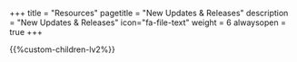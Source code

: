 +++
title = "Resources"
pagetitle = "New Updates & Releases"
description = "New Updates & Releases"
icon="fa-file-text"
weight = 6
alwaysopen = true
+++

{{%custom-children-lv2%}}

